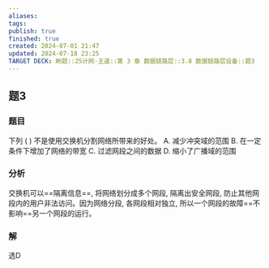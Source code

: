 ```yaml
---
aliases: 
tags: 
publish: true
finished: true
created: 2024-07-01 21:47
updated: 2024-07-18 23:25
TARGET DECK: 刷题::25计网-王道::第 3 章 数据链路层::3.8 数据链路层设备::题3
---
```


## 题3
### 题目
下列 ( ) 不是使用交换机分割网络所带来的好处。
A. 减少冲突域的范围
B. 在一定条件下增加了网络的带宽
C. 过滤网段之间的数据
D. 缩小了广播域的范围
### 分析
交换机可以==隔离信息==, 将网络划分成多个网段, 隔离出安全网段, 防止其他网段内的用户非法访问。因为网络分段, 各网段相对独立, 所以一个网段的故障==不影响==另一个网段的运行。
### 解
选D
<!--ID: 1721329160073-->
